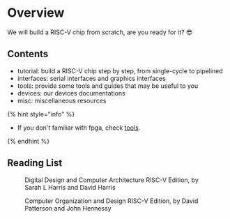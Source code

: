 # Overview

We will build a RISC-V chip from scratch, are you ready for it? 😎

## Contents

* tutorial: build a RISC-V chip step by step, from single-cycle to pipelined
* interfaces: serial interfaces and graphics interfaces
* tools: provide some tools and guides that may be useful to you
* devices: our devices documentations
* misc: miscellaneous resources

{% hint style="info" %}

* If you don't familiar with fpga, check [tools](broken-reference).

{% endhint %}

## Reading List

<figure><img src="https://pages.hmc.edu/harris/ddca/ddcarv/DDCArv_Cover.jpg" alt=""><figcaption>Digital Design and Computer Architecture RISC-V Edition, by Sarah L Harris and David Harris</figcaption></figure>

<figure><img src="https://m.media-amazon.com/images/I/81WGpOGgMAL._SY522_.jpg" alt=""><figcaption>Computer Organization and Design RISC-V Edition, by David Patterson and John Hennessy</figcaption></figure>
